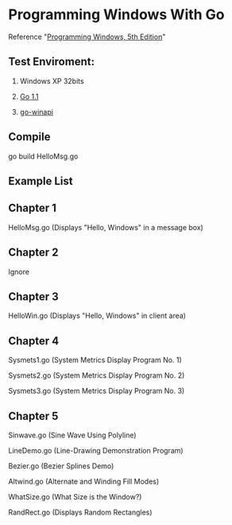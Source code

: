 Programming Windows With Go
========================
Reference "[Programming Windows, 5th Edition](http://www.charlespetzold.com/pw5/)"



## Test Enviroment: ##
1) Windows XP 32bits
 
2) [Go 1.1](https://code.google.com/p/go/downloads/list)
 
3) [go-winapi](https://github.com/cwchiu/go-winapi) 

## Compile ##
go build HelloMsg.go

## Example List ##
Chapter 1
- 
HelloMsg.go (Displays "Hello, Windows" in a message box)

Chapter 2
- 
Ignore 

Chapter 3
- 
HelloWin.go (Displays "Hello, Windows" in client area)

Chapter 4
- 
Sysmets1.go (System Metrics Display Program No. 1)

Sysmets2.go (System Metrics Display Program No. 2)

Sysmets3.go (System Metrics Display Program No. 3)

Chapter 5
- 
Sinwave.go (Sine Wave Using Polyline)

LineDemo.go (Line-Drawing Demonstration Program)

Bezier.go (Bezier Splines Demo)

Altwind.go (Alternate and Winding Fill Modes)

WhatSize.go (What Size is the Window?)

RandRect.go (Displays Random Rectangles)
